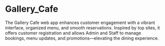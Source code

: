 # Gallery_Cafe
The Gallery Cafe web app enhances customer engagement with a vibrant interface, organized menu, and smooth reservations. Inspired by top sites, it offers customer registration and allows Admin and Staff to manage bookings, menu updates, and promotions—elevating the dining experience.
